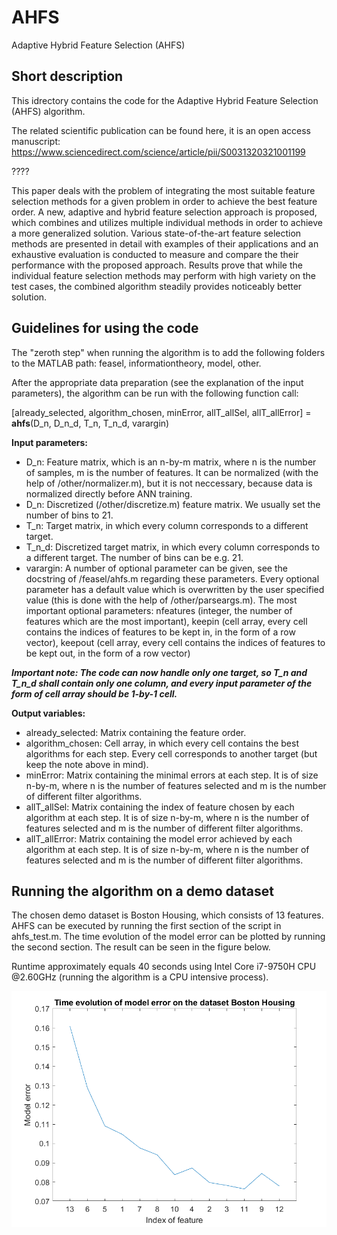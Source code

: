 # AHFS
 Adaptive Hybrid Feature Selection (AHFS)

## Short description
This idrectory contains the code for the Adaptive Hybrid Feature Selection (AHFS) algorithm. 

The related scientific publication can be found here, it is an open access manuscript:
https://www.sciencedirect.com/science/article/pii/S0031320321001199

????

This paper deals with the problem of integrating the most suitable feature selection methods for a given problem in order to achieve the best feature order. A new, adaptive and hybrid feature selection approach is proposed, which combines and utilizes multiple individual methods in order to achieve a more generalized solution. Various state-of-the-art feature selection methods are presented in detail with examples of their applications and an exhaustive evaluation is conducted to measure and compare the their performance with the proposed approach. Results prove that while the individual feature selection methods may perform with high variety on the test cases, the combined algorithm steadily provides noticeably better solution.

## Guidelines for using the code

The "zeroth step" when running the algorithm is to add the following folders to the MATLAB path: feasel, informationtheory, model, other.

After the appropriate data preparation (see the explanation of the input parameters), the algorithm can be run with the following function call:

[already\_selected, algorithm\_chosen, minError, 
    allT\_allSel, allT\_allError] = **ahfs**(D\_n, D\_n\_d, T\_n, T\_n\_d, varargin)


**Input parameters:**

* D\_n: Feature matrix, which is an n-by-m matrix, where n is the number of samples, m is the number of features. It can be normalized (with the help of /other/normalizer.m), but it is not neccessary, because data is normalized directly before ANN training.
* D\_n: Discretized (/other/discretize.m) feature matrix. We usually set the number of bins to 21.
* T\_n: Target matrix, in which every column corresponds to a different target. 
* T\_n\_d: Discretized target matrix, in which every column corresponds to a different target. The number of bins can be e.g. 21.
* varargin: A number of optional parameter can be given, see the docstring of /feasel/ahfs.m regarding these parameters. Every optional parameter has a default value which is overwritten by the user specified value (this is done with the help of /other/parseargs.m). The most important optional parameters: nfeatures (integer, the number of features which are the most important), keepin (cell array, every cell contains the indices of features to be kept in, in the form of a row vector), keepout (cell array, every cell contains the indices of features to be kept out, in the form of a row vector)

_**Important note: The code can now handle only one target, so T\_n and T\_n\_d shall contain only one column, and every input parameter of the form of cell array should be 1-by-1 cell.**_

**Output variables:**

* already\_selected: Matrix containing the feature order.
* algorithm\_chosen: Cell array, in which every cell contains the best algorithms for each step. Every cell corresponds to another target (but keep the note above in mind).
* minError: Matrix containing the minimal errors at each step. It is of size n-by-m, where n is the number of features selected and m is the number of different filter algorithms.
* allT\_allSel: Matrix containing the index of feature chosen by each algorithm at each step. It is of size n-by-m, where n is the number of features selected and m is the number of different filter algorithms.
* allT\_allError: Matrix containing the model error achieved by each algorithm at each step. It is of size n-by-m, where n is the number of features selected and m is the number of different filter algorithms.

## Running the algorithm on a demo dataset

The chosen demo dataset is Boston Housing, which consists of 13 features. AHFS can be executed by running the first section of the script in ahfs_test.m.
The time evolution of the model error can be plotted by running the second section. The result can be seen in the figure below.

Runtime approximately equals 40 seconds using Intel Core i7-9750H CPU @2.60GHz (running the algorithm is a CPU intensive process).

![housing_error](./images/housing_error_curve.png)

